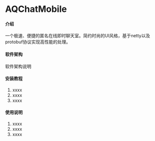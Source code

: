 # AQChatMobile

#### 介绍
一个极速、便捷的匿名在线即时聊天室。简约时尚的UI风格，基于netty以及protobuf协议实现高性能的处理。

#### 软件架构
软件架构说明


#### 安装教程

1.  xxxx
2.  xxxx
3.  xxxx

#### 使用说明

1.  xxxx
2.  xxxx
3.  xxxx